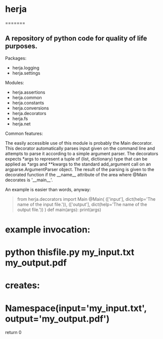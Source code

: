 # herja
=======

## A repository of python code for quality of life purposes.

Packages:
* herja.logging
* herja.settings

Modules:
* herja.assertions
* herja.common
* herja.constants
* herja.conversions
* herja.decorators
* herja.fs
* herja.net


Common features:

The easily accessible use of this module is probably the Main decorator. This decorator automatically parses input given
on the command line and attempts to parse it according to a simple argument parser. The decorators expects \*args to
represent a tuple of (list, dictionary) type that can be applied as \*args and \*\*kwargs to the standard add_argument
call on an argparse.ArgumentParser object. The result of the parsing is given to the decorated function if the
\_\_name\_\_ attribute of the area where \@Main decorates is '\_\_main\_\_'.

An example is easier than words, anyway:

> from herja.decorators import Main
@Main(
  (['input'], dict(help='The name of the input file.')),
  (['output'], dict(help='The name of the output file.'))
)
def main(args):
  print(args)
  # example invocation:
  #   python thisfile.py my_input.txt my_output.pdf
  # creates:
  #   Namespace(input='my_input.txt', output='my_output.pdf')
  return 0

